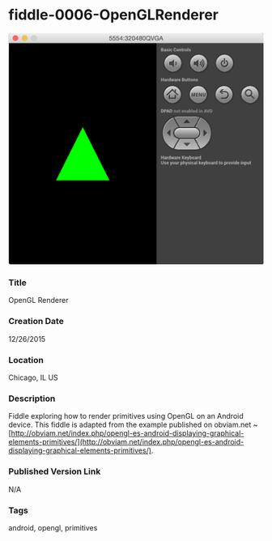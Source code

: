 fiddle-0006-OpenGLRenderer
======

![Screenshot](screenshot.png)


### Title

OpenGL Renderer


### Creation Date

12/26/2015


### Location

Chicago, IL US


### Description

Fiddle exploring how to render primitives using OpenGL on an Android device.  This fiddle is adapted from the example published on obviam.net ~ [http://obviam.net/index.php/opengl-es-android-displaying-graphical-elements-primitives/](http://obviam.net/index.php/opengl-es-android-displaying-graphical-elements-primitives/).


### Published Version Link

N/A


### Tags

android, opengl, primitives
